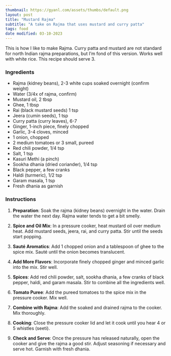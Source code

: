 ```yaml
---
thumbnail: https://gyanl.com/assets/thumbs/default.png
layout: post
title: "Mustard Rajma"
subtitle: "A take on Rajma that uses mustard and curry patta"
tags: food
date modified: 03-10-2023
---
```


This is how I like to make Rajma. Curry patta and mustard are not standard for north Indian rajma preparations, but I’m fond of this version. Works well with white rice. This recipe should serve 3. 

### Ingredients

- Rajma (kidney beans), 2-3 white cups soaked overnight (confirm weight)
- Water (3/4x of rajma, confirm)
- Mustard oil, 2 tbsp
- Ghee, 1 tbsp
- Rai (black mustard seeds) 1 tsp
- Jeera (cumin seeds), 1 tsp
- Curry patta (curry leaves), 6-7
- Ginger, 1-inch piece, finely chopped
- Garlic, 3-4 cloves, minced  
- 1 onion, chopped
- 2 medium tomatoes or 3 small, pureed
- Red chili powder, 1/4 tsp
- Salt, 1 tsp
- Kasuri Methi (a pinch)
- Sookha dhania (dried coriander), 1/4 tsp
- Black pepper, a few cranks
- Haldi (turmeric), 1/2 tsp
- Garam masala, 1 tsp
- Fresh dhania as garnish

### Instructions

1. **Preparation**: Soak the rajma (kidney beans) overnight in the water. Drain the water the next day. Rajma water tends to get a bit smelly.

2. **Spice and Oil Mix**: In a pressure cooker, heat mustard oil over medium heat. Add mustard seeds, jeera, rai, and curry patta. Stir until the seeds start popping.
   
3. **Sauté Aromatics**: Add 1 chopped onion and a tablespoon of ghee to the spice mix. Sauté until the onion becomes translucent.
   
4. **Add More Flavors**: Incorporate finely chopped ginger and minced garlic into the mix. Stir well.
   
5. **Spices**: Add red chili powder, salt, sookha dhania, a few cranks of black pepper, haldi, and garam masala. Stir to combine all the ingredients well.
   
6. **Tomato Puree**: Add the pureed tomatoes to the spice mix in the pressure cooker. Mix well.
   
7. **Combine with Rajma**: Add the soaked and drained rajma to the cooker. Mix thoroughly.
   
8. **Cooking**: Close the pressure cooker lid and let it cook until you hear 4 or 5 whistles (seeti).
   
9. **Check and Serve**: Once the pressure has released naturally, open the cooker and give the rajma a good stir. Adjust seasoning if necessary and serve hot. Garnish with fresh dhania.
